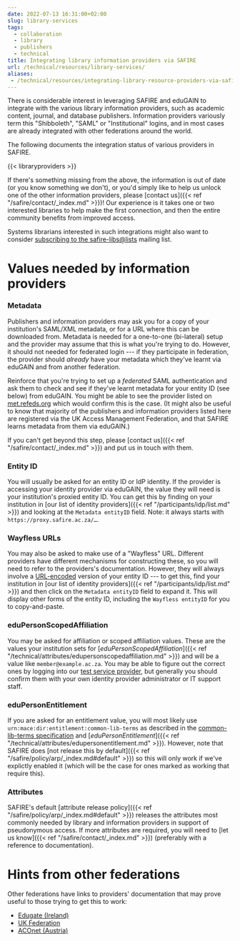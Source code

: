 ```yaml
---
date: 2022-07-13 16:31:00+02:00
slug: library-services
tags:
  - collaboration
  - library
  - publishers
  - technical
title: Integrating library information providers via SAFIRE
url: /technical/resources/library-services/
aliases:
 - /technical/resources/integrating-library-resource-providers-via-safire/
---
```


There is considerable interest in leveraging SAFIRE and eduGAIN to integrate with the various library information providers, such as academic content, journal, and database publishers. Information providers variously term this "Shibboleth", "SAML" or "Institutional" logins, and in most cases are already integrated with other federations around the world.

The following documents the integration status of various providers in SAFIRE.

{{< libraryproviders >}}

If there's something missing from the above, the information is out of date (or you know something we don't), or you'd simply like to help us unlock one of the other information providers, please [contact us]({{< ref "/safire/contact/_index.md" >}})! Our experience is it takes one or two interested libraries to help make the first connection, and then the entire community benefits from improved access.

Systems librarians interested in such integrations might also want to consider [subscribing to the safire-libs@lists](https://lists.tenet.ac.za/sympa/lists/ti/safire) mailing list.

# Values needed by information providers

### Metadata
Publishers and information providers may ask you for a copy of your institution's SAML/XML metadata, or for a URL where this can be downloaded from. Metadata is needed for a one-to-one (bi-lateral) setup and the provider may assume that this is what you're trying to do. However, it should not needed for federated login --- if they participate in federation, the provider should _already_ have your metadata which they've learnt via eduGAIN and from another federation.

Reinforce that you're trying to set up a _federated_ SAML authentication and ask them to check and see if they've learnt metadata for your entity ID (see below) from eduGAIN. You might be able to see the provider listed on [met.refeds.org](https://met.refeds.org/met/federation/edugain/) which would confirm this is the case. (It might also be useful to know that majority of the publishers and information providers listed here are registered via the UK Access Management Federation, and that SAFIRE learns metadata from them via eduGAIN.)

If you can't get beyond this step, please [contact us]({{< ref "/safire/contact/_index.md" >}}) and put us in touch with them.

### Entity ID
You will usually be asked for an entity ID or IdP identity. If the provider is accessing your identity provider via eduGAIN, the value they will need is your institution's proxied entity ID. You can get this by finding on your institution in [our list of identity providers]({{< ref "/participants/idp/list.md" >}}) and looking at the `Metadata entityID` field. Note: it always starts with `https://proxy.safire.ac.za/…`.

### Wayfless URLs
You may also be asked to make use of a "Wayfless" URL. Different providers have different mechanisms for constructing these, so you will need to refer to the providers's documentation. However, they will always involve a [URL-encoded](https://en.wikipedia.org/wiki/Percent-encoding) version of your entity ID --- to get this, find your institution in [our list of identity providers]({{< ref "/participants/idp/list.md" >}}) and then click on  the `Metadata entityID` field to expand it. This will display other forms of the entity ID, including the `Wayfless entityID` for you to copy-and-paste.

### eduPersonScopedAffiliation
You may be asked for affiliation or scoped affiliation values. These are the values your institution sets for [_eduPersonScopedAffiliation_]({{< ref "/technical/attributes/edupersonscopedaffiliation.md" >}}) and will be a value like `member@example.ac.za`. You may be able to figure out the correct ones by logging into our [test service provider](https://testsp.safire.ac.za/), but generally you should confirm them with your own identity provider administrator or IT support staff.

### eduPersonEntitlement
If you are asked for an entitlement value, you will most likely use `urn:mace:dir:entitlement:common-lib-terms` as described in the [common-lib-terms specification](https://www.internet2.edu/products-services/trust-identity-middleware/mace-registries/urnmace-namespace/urn-mace-dir-registry/urn-mace-dir-entitlement/) and [_eduPersonEntitlement_]({{< ref "/technical/attributes/edupersonentitlement.md" >}}). However, note that SAFIRE does [not release this by default]({{< ref "/safire/policy/arp/_index.md#default" >}}) so this will only work if we've explictly enabled it (which will be the case for ones marked as working that require this).

### Attributes
SAFIRE's default [attribute release policy]({{< ref "/safire/policy/arp/_index.md#default" >}}) releases the attributes most commonly needed by library and information providers in support of pseudonymous access. If more attributes are required, you will need to [let us know]({{< ref "/safire/contact/_index.md" >}}) (preferably with a reference to documentation).

# Hints from other federations

Other federations have links to providers' documentation that may prove useful to those trying to get this to work:

  * [Edugate (Ireland)](https://edugate.heanet.ie/rr3/p/page/LibraryAccess)
  * [UK Federation](https://www.ukfederation.org.uk/content/Documents/WAYFlessServices)
  * [ACOnet (Austria)](https://wiki.univie.ac.at/display/federation/Library+Services)
